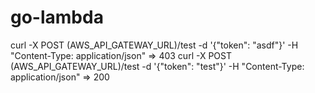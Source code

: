 # go-lambda

curl -X POST (AWS_API_GATEWAY_URL)/test -d '{"token": "asdf"}' -H "Content-Type: application/json" => 403
curl -X POST (AWS_API_GATEWAY_URL)/test -d '{"token": "test"}' -H "Content-Type: application/json" => 200